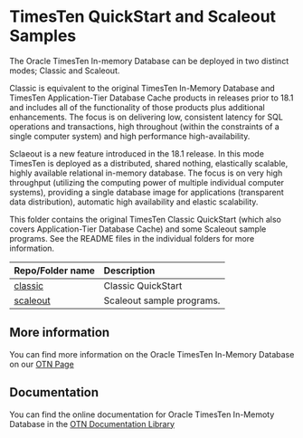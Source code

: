 # TimesTen QuickStart and Scaleout Samples

The Oracle TimesTen In-memory Database can be deployed in two distinct modes; Classic and Scaleout.

Classic is equivalent to the original TimesTen In-Memory Database and TimesTen Application-Tier Database Cache products in releases prior to 18.1 and includes all of the functionality of those products plus additional enhancements. The focus is on delivering low, consistent latency for SQL operations and transactions, high throughout (within the constraints of a single computer system) and high performance high-availability.

Sclaeout is a new feature introduced in the 18.1 release. In this mode TimesTen is deployed as a distributed, shared nothing, elastically scalable, highly available relational in-memory database. The focus is on very high throughput (utilizing the computing power of multiple individual computer systems), providing a single database image for applications (transparent data distribution), automatic high availability and elastic scalability.

This folder contains the original TimesTen Classic QuickStart (which also covers Application-Tier Database Cache) and some Scaleout sample programs. See the README files in the individual folders for more information.

| Repo/Folder name            | Description                                     |
| :-------------------------- | :---------------------------------------------- |
| [classic](./classic)        | Classic QuickStart                         |
| [scaleout](./scaleout)              | Scaleout sample programs.                      |

## More information
You can find more information on the Oracle TimesTen In-Memory Database on our [OTN Page](http://www.oracle.com/technetwork/database/database-technologies/timesten/overview/index.html)

## Documentation
You can find the online documentation for Oracle TimesTen In-Memoty Database in the [OTN Documentation Library](http://www.oracle.com/technetwork/database/database-technologies/timesten/documentation/index.html)
